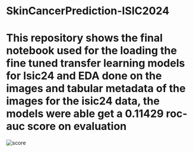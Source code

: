 # SkinCancerPrediction-ISIC2024
# This repository shows the final notebook used for the loading the fine tuned transfer learning models for Isic24 and EDA done on the images and tabular metadata of the images for the isic24 data, the models were able get a 0.11429 roc-auc score on evaluation 
![score](https://github.com/user-attachments/assets/156e57c6-f120-43e2-afa0-761345578b81)
